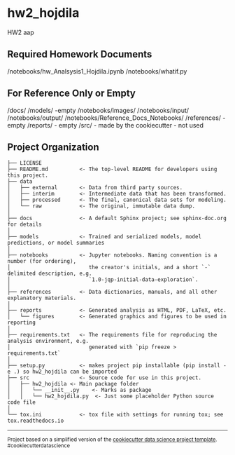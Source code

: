 hw2_hojdila
==============================

HW2 aap

Required Homework Documents
---------------------------

/notebooks/hw_Analsysis1_Hojdila.ipynb
/notebooks/whatif.py




For Reference Only or Empty
---------------------------

/docs/
/models/ -empty
/notebooks/images/
/notebooks/input/
/notebooks/output/
/notebooks/Reference_Docs_Notebooks/
/references/ - empty
/reports/ - empty
/src/ - made by the cookiecutter - not used




Project Organization
--------------------

    ├── LICENSE
    ├── README.md          <- The top-level README for developers using this project.
    ├── data
    │   ├── external       <- Data from third party sources.
    │   ├── interim        <- Intermediate data that has been transformed.
    │   ├── processed      <- The final, canonical data sets for modeling.
    │   └── raw            <- The original, immutable data dump.
    │
    ├── docs               <- A default Sphinx project; see sphinx-doc.org for details
    │
    ├── models             <- Trained and serialized models, model predictions, or model summaries
    │
    ├── notebooks          <- Jupyter notebooks. Naming convention is a number (for ordering),
    │                         the creator's initials, and a short `-` delimited description, e.g.
    │                         `1.0-jqp-initial-data-exploration`.
    │
    ├── references         <- Data dictionaries, manuals, and all other explanatory materials.
    │
    ├── reports            <- Generated analysis as HTML, PDF, LaTeX, etc.
    │   └── figures        <- Generated graphics and figures to be used in reporting
    │
    ├── requirements.txt   <- The requirements file for reproducing the analysis environment, e.g.
    │                         generated with `pip freeze > requirements.txt`
    │
    ├── setup.py           <- makes project pip installable (pip install -e .) so hw2_hojdila can be imported
    ├── src                <- Source code for use in this project.
    │   ├── hw2_hojdila <- Main package folder
    │   │   └── __init__.py    <- Marks as package
    │   │   └── hw2_hojdila.py  <- Just some placeholder Python source code file
    │
    └── tox.ini            <- tox file with settings for running tox; see tox.readthedocs.io


--------

<p><small>Project based on a simplified version of the <a target="_blank" href="https://drivendata.github.io/cookiecutter-data-science/">cookiecutter data science project template</a>. #cookiecutterdatascience</small></p>
